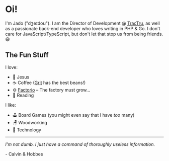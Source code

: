 # Oi!

I'm Jado ("dʒeɪdoʊ"). I am the Director of Development @ [TracTru](https://tractru.com), as well as a passionate back-end developer who loves writing in PHP & Go. I don't care for JavaScript/TypeScript, but don't let that stop us from being friends. 😃

## The Fun Stuff

I love:

- 👑 Jesus
- ☕️ Coffee ([Grit](https://gritcoffee.com) has the best beans!)
- ⚙️ [Factorio](https://www.factorio.com) – The factory must grow...
- 📖 Reading

I like:

- 🕹️ Board Games (you might even say that I have _too_ many)
- 🪑 Woodworking
- 📱 Technology

---

_I'm not dumb. I just have a command of thoroughly useless information._ 

\- Calvin & Hobbes
